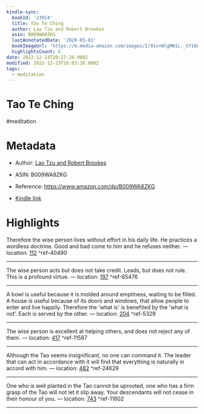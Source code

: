 ```yaml
---
kindle-sync:
  bookId: '23914'
  title: Tao Te Ching
  author: Lao Tzu and Robert Brookes
  asin: B009WA8ZKG
  lastAnnotatedDate: '2020-05-03'
  bookImageUrl: 'https://m.media-amazon.com/images/I/91x+WlgMW1L._SY160.jpg'
  highlightsCount: 6
date: 2022-12-14T20:27:26.000Z
modified: 2022-12-23T16:03:38.000Z
tags:
  - meditation
---
```

# Tao Te Ching

#meditation 

# Metadata

* Author: [Lao Tzu and Robert Brookes](https://www.amazon.comundefined)

* ASIN: B009WA8ZKG

* Reference: <https://www.amazon.com/dp/B009WA8ZKG>

* [Kindle link](kindle://book?action=open&asin=B009WA8ZKG)

# Highlights

Therefore the wise person lives without effort in his daily life. He practices a wordless doctrine. Good and bad come to him and he refuses neither. — location: [112](kindle://book?action=open&asin=B009WA8ZKG&location=112) ^ref-40490

---

The wise person acts but does not take credit. Leads, but does not rule. This is a profound virtue. — location: [197](kindle://book?action=open&asin=B009WA8ZKG&location=197) ^ref-65476

---

A bowl is useful because it is molded around emptiness, waiting to be filled. A house is useful because of its doors and windows, that allow people to enter and live happily. Therefore the 'what is' is benefited by the 'what is not'. Each is served by the other. — location: [204](kindle://book?action=open&asin=B009WA8ZKG&location=204) ^ref-5329

---

The wise person is excellent at helping others, and does not reject any of them. — location: [417](kindle://book?action=open&asin=B009WA8ZKG&location=417) ^ref-11567

---

Although the Tao seems insignificant, no one can command it. The leader that can act in accordance with it will find that everything is naturally in accord with him. — location: [482](kindle://book?action=open&asin=B009WA8ZKG&location=482) ^ref-24629

---

One who is well planted in the Tao cannot be uprooted, one who has a firm grasp of the Tao will not let it slip away. Your descendants will not cease in their honour of you. — location: [743](kindle://book?action=open&asin=B009WA8ZKG&location=743) ^ref-11602

---
